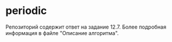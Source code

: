 # periodic
Репозиторий содержит ответ на задание 12.7.
Более подробная информация в файле "Описание алгоритма".
